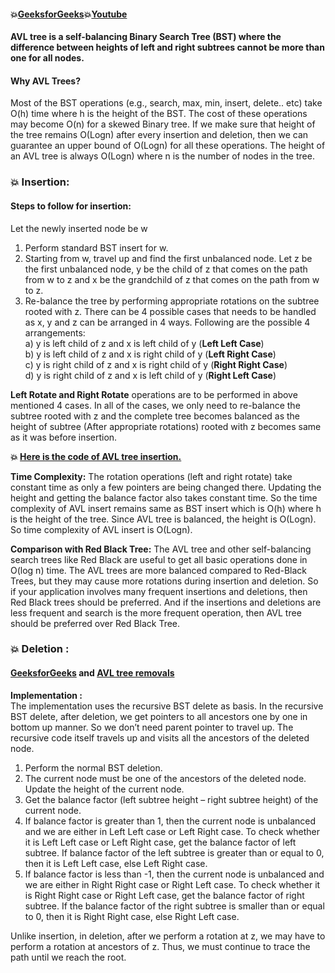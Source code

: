 #### :boom:[GeeksforGeeks](https://www.geeksforgeeks.org/avl-tree-set-1-insertion/):boom:[Youtube](https://www.youtube.com/watch?v=rbg7Qf8GkQ4)   
**AVL tree is a self-balancing Binary Search Tree (BST) where the difference between heights of left and right subtrees cannot be more than one for all nodes.**  
#### Why AVL Trees?  
Most of the BST operations (e.g., search, max, min, insert, delete.. etc) take O(h) time where h is the height of the BST. The cost of these operations may become O(n) for a skewed Binary tree. If we make sure that height of the tree remains O(Logn) after every insertion and deletion, then we can guarantee an upper bound of O(Logn) for all these operations. The height of an AVL tree is always O(Logn) where n is the number of nodes in the tree.  
 
### :boom: Insertion:    
#### Steps to follow for insertion:    
Let the newly inserted node be w  
1) Perform standard BST insert for w.  
2) Starting from w, travel up and find the first unbalanced node. Let z be the first unbalanced node, y be the child of z that comes on the path from w to z and x be the grandchild of z that comes on the path from w to z.  
3) Re-balance the tree by performing appropriate rotations on the subtree rooted with z. There can be 4 possible cases that needs to be handled as x, y and z can be arranged in 4 ways. Following are the possible 4 arrangements:  
a) y is left child of z and x is left child of y (**Left Left Case**)  
b) y is left child of z and x is right child of y (**Left Right Case**)    
c) y is right child of z and x is right child of y (**Right Right Case**)  
d) y is right child of z and x is left child of y (**Right Left Case**)  

**Left Rotate and Right Rotate** operations are to be performed in above mentioned 4 cases. In all of the cases, we only need to re-balance the subtree rooted with z and the complete tree becomes balanced as the height of subtree (After appropriate rotations) rooted with z becomes same as it was before insertion.   

**:boom: [Here is the code of AVL tree insertion.](https://github.com/Durjoy001/Data-Structure-and-Algorithms/blob/master/Tree/AVL%20Tree/AVL%20Tree%20Insertion.cpp)**    

**Time Complexity:** The rotation operations (left and right rotate) take constant time as only a few pointers are being changed there. Updating the height and getting the balance factor also takes constant time. So the time complexity of AVL insert remains same as BST insert which is O(h) where h is the height of the tree. Since AVL tree is balanced, the height is O(Logn). So time complexity of AVL insert is O(Logn).  

**Comparison with Red Black Tree:**
The AVL tree and other self-balancing search trees like Red Black are useful to get all basic operations done in O(log n) time. The AVL trees are more balanced compared to Red-Black Trees, but they may cause more rotations during insertion and deletion. So if your application involves many frequent insertions and deletions, then Red Black trees should be preferred. And if the insertions and deletions are less frequent and search is the more frequent operation, then AVL tree should be preferred over Red Black Tree.    

### :boom: Deletion :   
#### [GeeksforGeeks](https://www.geeksforgeeks.org/avl-tree-set-2-deletion/) and [AVL tree removals](https://www.youtube.com/watch?v=g4y2h70D6Nk&t=429s)  

**Implementation :**  
The implementation uses the recursive BST delete as basis. In the recursive BST delete, after deletion, we get pointers to all ancestors one by one in bottom up manner. So we don’t need parent pointer to travel up. The recursive code itself travels up and visits all the ancestors of the deleted node.   
1) Perform the normal BST deletion.           
2) The current node must be one of the ancestors of the deleted node. Update the height of the current node.   
3) Get the balance factor (left subtree height – right subtree height) of the current node.   
4) If balance factor is greater than 1, then the current node is unbalanced and we are either in Left Left case or Left Right case. To check whether it is Left Left case or Left Right case, get the balance factor of left subtree. If balance factor of the left subtree is greater than or equal to 0, then it is Left Left case, else Left Right case.       
5) If balance factor is less than -1, then the current node is unbalanced and we are either in Right Right case or Right Left case. To check whether it is Right Right case or Right Left case, get the balance factor of right subtree. If the balance factor of the right subtree is smaller than or equal to 0, then it is Right Right case, else Right Left case.      

Unlike insertion, in deletion, after we perform a rotation at z, we may have to perform a rotation at ancestors of z. Thus, we must continue to trace the path until we reach the root.   








